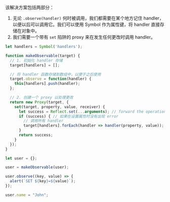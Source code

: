 该解决方案包括两部分：

1. 无论 `.observe(handler)` 何时被调用，我们都需要在某个地方记住 handler，以便以后可以调用它。我们可以使用 Symbol 作为属性键，将 handler 直接存储在对象中。
2. 我们需要一个带有 `set` 陷阱的 proxy 来在发生任何更改时调用 handler。 

```js run
let handlers = Symbol('handlers');

function makeObservable(target) {
  // 1. 初始化 handler 存储
  target[handlers] = [];

  // 将 handler 函数存储到数组中，以便于之后使用
  target.observe = function(handler) {
    this[handlers].push(handler);
  };

  // 2. 创建一个 proxy 以处理更改
  return new Proxy(target, {
    set(target, property, value, receiver) {
      let success = Reflect.set(...arguments); // forward the operation to object
      if (success) { // 如果在设置属性时没有出现 error
        // 调用所有 handler
        target[handlers].forEach(handler => handler(property, value));
      }
      return success;
    }
  });
}

let user = {};

user = makeObservable(user);

user.observe((key, value) => {
  alert(`SET ${key}=${value}`);
});

user.name = "John";
```
